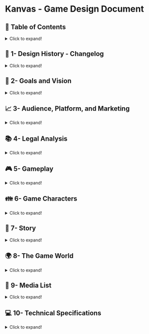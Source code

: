 # Kanvas - Game Design Document<br/>

## :pushpin: Table of Contents
<details>
<summary> Click to expand! </summary>

- [1- Design History - Changelog](#history)
- [2- Goals and Vision](#goals-vision)
  - [2.1 Gameplay synopsis](#gameplay-synopsis)
- [3- Audience, Platform, and Marketing](#audience-platform-market)
  - [3.1 Target audience](#target-audience)
  - [3.2 Platform](#platform)
  - [3.3 System requirements](#system-requirements)
  - [3.4 Top performers](#top-performers)
  - [3.5 Feature comparison](#feature-comparison)
  - [3.6 Sales expectations](#sales-expectations)
- [4- Legal Analysis](#legal-analysis)
- [5- Gameplay](#gameplay)
  - [5.1 Overview](#overview)
  - [5.2 Gameplay description](#gameplay-description)
  - [5.3 Controls](#controls)
    - [5.3.1 Interfaces](#interfaces)
  - [5.4 Rules](#rules)
  - [5.5 Game Procedures](#game-procedures)
  - [5.6 Scoring/winning conditions](#score-win-conditions)
  - [5.7 Modes and other features](#modes)
  - [5.8 Levels](#levels)
    - [5.8.1 Level 0 - The dead tree](#level-0)
    - [5.8.2 Level L - The lighthouse](#level-l)
    - [5.8.3 Level P - The power plant](#level-p)
    - [5.8.1 Level B - The buried city](#level-b)
    - [5.8.1 Level *[letter]* - The *[name]*](#level-letter)
    - [5.8.1 Level 5 - The new tree](#level-5)
  - [5.9 Flowchart](#flowchart)
  - [5.10 Editor](#editor)
- [6- Game Characters](#game-characters)
  - [6.1 Character design](#character-design)
  - [6.2 Types](#types)
    - [6.2.1 PCs (player characters)](#player-characters)
    - [6.2.2 NPCs (nonplayer characters)](non-player-characters)
- [7- Story](#story)
  - [7.1 Synopsis](#synopsis)
  - [7.2 Complete story](#complete-story)
  - [7.3 Backstory](#backstory)
  - [7.4 Narrative devices](#narrative-devices)
  - [7.5 Subplots](#subplots)
    - [7.5.1 Subplot #1](#subplot1)
    - [7.5.2 Subplot #2](#subplot2)
- [8- The Game World](#game-world)
  - [8.1 Overview](#overview)
  - [8.2 Key locations](#key-locations)
  - [8.3 Travel](#travel)
  - [8.4 Mapping](#mapping)
  - [8.5 Scale](#scale)
  - [8.6 Physical objects](#physical-objects)
  - [8.7 Weather conditions](#weather-conditions)
  - [8.8 Day and night](#day-and-night)
  - [8.9 Time](#time)
  - [8.10 Physics](#physics)
  - [8.11 Society/ culture](#society-culture)
- [9- Media List](#media-list)
  - [9.1 Interface assets](#interface-assets)
  - [9.2 Environments](#environments)
  - [9.3 Characters](#characters)
  - [9.4 Animation](#animation)
  - [9.5 Music and sound effects](#music-and-sound-effects)
- [10- Technical Specifications](#technical-specifications)
  - [10.1 Technical analysis](#technical-analysis)
    - [10.1.1 New technology](#new-technology)
    - [10.1.2 Major software development tasks](#major-software-development-tasks)
    - [10.1.3 Risks](#risks)
    - [10.1.4 Alternatives](#alternatives)
    - [10.1.5 Estimated resources required](#estimated-resources-required)
  - [10.2 Development platform and tools](#development-platform-and-tools)
    - [10.2.1 Software](#software)
    - [10.2.2 Hardware](#hardware)
  - [10.3 Delivery](#delivery)
    - [10.3.1 Required hardware and software](#required-hardware-and-software)
    - [10.3.2 Required materials](#required-materials)
  - [10.4 Game engine](#game-engine)
    - [10.4.1 Technical specs](#technical-specs)
    - [10.4.2 Design](#design)
    - [10.4.3 Collision detection](#collision-detection)
  - [10.5 Interface technical specs](#interface-technical-specs)
  - [10.6 Controls' technical specs](#controls-technical-specs)
  - [10.7 Lighting models](#lighting-models)
    - [10.7.1 Modes](#modes)
    - [10.7.2 Models](#models)
    - [10.7.3 Light-sources](#light-sources)
  - [10.8 Rendering system](#rendering-system)
    - [10.8.1 Camera](#camera)
  - [10.9 Internet/network spec](#internet-network-spec)
  - [10.10 System parameters](#system-parameters)
    - [10.10.1 Max players](#max-players)
    - [10.10.2 Servers](#servers)
    - [10.10.3 Customization](#customization)
    - [10.10.4 Connectivity](#connectivity)
    - [10.10.5 Websites](#websites)
    - [10.10.6 Persistence](#persistence)
    - [10.10.7 Saving games](#saving-games)
    - [10.10.8 Loading games](#loading-games)
  - [10.11 Other](#other)
    - [10.11.1 Help](#help)
    - [10.11.2 Manual](#manual)
    - [10.11.3 Setup](#setup)

</details>

## :date: 1- Design History - Changelog <a name="history"></a>
<details>
<summary> Click to expand! </summary>

Include what, when and who changed the GDD for future reference and knowing exactly where to focus when someone else check the document (Use a table). This makes it simple and effortless to track changes to the document.

| V.  | Date       | Description | Author |
|-----|------------|-------------|--------|
| 1.0 | 13/09/2021 | Created the document | Viktor Rydsund |
| 1.1 | 13/09/2021 | Wrote a first draft of 2, 3, 4, 5, 6 and 10 | Mattias Smedman |
| 1.2 | 13/09/2021 | Wrote a first draft of 7 and 8 | Viktor Rydsund |
| 1.3 | 13/09/2021 | Wrote a first draft of 9 | Jonathan Ryytty |
| 1.4 | 26/09/2021 | Reformatted document to markdown | Danny Darwiche |
| 1.5 | 10/10/2021 | Added collapsible chapters, emojis. Updated 4, 5.8, 8.1, 8.2, 8.7, 8.11, 9.5, 10.1.2, 10.10.7, 10.10.8 | Danny Darwiche
| 1.6 | 29/11/2021 | Updated Legal Analysis, Controls, removed irrelevant paragraphs. Added elaboration on the spline tool. | Mattias Smedman

</details>

## :mag_right: 2- Goals and Vision <a name="goals-vision"></a>
<details>
<summary> Click to expand! </summary>

Our goal is to create a short and sweet game that takes the player through a journey of discovery through the use of music and colours. We want to create an experience where the player travels through the emotions of sadness, loneliness, friendship and ultimately happiness. We hope to do this through a story without words, told simply through the use of the music, colours, and the world under the ice.

### 2.1 Gameplay synopsis <a name="gameplay-synopsis"></a>
We want to create a very relaxing gameplay loop. The main gameplay loop is simply ice skating without any overwhelmingly complex controls. As the player skates, music will be created through their movement, and the world will react to them based on their input. Through this we hope to create a unique experience.

The game starts off black and white, in the middle of a frozen body of water. The music will be quiet and feel sad, but as the player explores, the world starts to be filled in with colour and the music starts changing. We’re going to aim for a look that reminds people of Ink and Watercolours, we don’t want it to be realistic but we want it to be something that the players can relate to, and that they feel relaxed by.

</details>

## :chart_with_upwards_trend: 3- Audience, Platform, and Marketing <a name="audience-platform-market"></a>
<details>
<summary> Click to expand! </summary>

### 3.1 Target audience <a name="target-audience"></a>
Our target audience is the people who play games a lot more casually. We aren’t aiming at any specific age group, as casual games are becoming increasingly popular even within the age groups that typically play more active games.

### 3.2 Platform <a name="platform"></a>
We will be developing the game for Windows, Mac and Linux. The reason for this is that Unity natively can build to these platforms without any additional development effort from us.

### 3.3 System requirements <a name="system-requirements"></a>
We’re aiming to have low system requirements as we are not going for very realistic or intensive graphics, though there might be some aspects that require a bit more power from the PC. We have plans to address these performance issues if they come up.

### 3.4 Top performers <a name="top-performers"></a>
ABZU (2016) is one of the best selling games of this type of casual gameplay. In ABZU, you play as a diver swimming alongside aquatic life, and you explore the world that’s under the water directly. While we could not find direct sales figures, it was near the top of the week and month of it’s release on every platform it was released on.

A short hike (2019) is another game that sold very well in a similar genre. In a short hike, the player is tasked with climbing a mountain, and to do so they must interact with the world to unlock new abilities. A short hike also sold very well, doing incredibly well on the Switch compared to how they did on Steam, even though they also did well on Steam.

Journey (2012) is a game that’s known worldwide for its amazing success. In Journey, the player is a robed figure that travels across a vast desert. In Journey there are no words spoken, even though the player can even interact with other players at times. While the exact figures are hard to find, it’s very easy to find that Journey was a very popular game that sold incredibly well on every platform it was released on.

We also took inspiration from The Ramp (2021). The ramp is a simple game where the player plays as a skateboarder on a ramp. While it differs a bit from the previous games, we were inspired by the very simple but catching mechanics of the game. The ramp isn’t nearly as well known as the games mentioned previously, but it is still a game that was well received by those that have played it.

### 3.5 Feature comparison <a name="feature-comparison"></a>
In the first three games mentioned, the player is still actively involved in making events transpire. We aim to create a game where even though the play interacts with the world, it should not feel like the player is in control of the world. Through the use of ice, we have a constant layer between the world that the player is interacting with and the player themself. The colour mechanic is also something that these games do not have. Seeing the world gain colour we hope evokes a feeling of exploration, without the world actually having been changed itself, compared to these games where the world changes because the player is in new areas.

### 3.6 Sales expectations <a name="sales-expectations"></a>
Our plan was to release the game on Itch or Steam, however due to time constraints we've decided not to do so. 

</details>

## :books: 4- Legal Analysis <a name="legal-analysis"></a>
<details>
<summary> Click to expand! </summary>

Unity allows for games to be released commercially for free as long as the game is developed by a company that makes less than $100k.

We'll be using FMod to combine Unity and Sound easily. The license for FMod is free as long as we've made less than $200k in revenue this year, which we're not expecting in the slightest.

We will use Blender because they allow us to commercially license our models

We will keep the commercial aspect in mind for every asset we might buy.

We will need to check if the name “Kanvas” is a name that we are free to use, however the name is easily changed so this is not a big concern at this moment.

While we kept all of these things in mind as we worked on the project, as we decided not to release the game it does not have any impact on us.

</details>

## :video_game: 5- Gameplay <a name="gameplay"></a>
<details>
<summary> Click to expand! </summary>

### 5.1 Overview <a name="overview"></a>
The core gameplay loop is incredibly simple. The game starts off black and white, and the player moves on the ice through skating, and as they explore the world they will encounter wild life, typically that lives under the ice, that they can sync up with to create unique events. After triggering a big event, the player will unlock the ability to see a new colour.

![Gameplay](https://drive.google.com/uc?export=view&id=1BFIyZmLKUMcRTxv-Z7jZ3JtbRwBXypP6)

### 5.2 Gameplay description <a name="gameplay-description"></a>
As the player moves through the world, they will encounter different events. The player will need to interact with these events through various means. The ways to interact with the events is the following ways:

Leading a fish from one point to another. The player has to lead different fishes to an end destiniation, and doing so completes a puzzle. 

The player has to move over certain fishes to play sounds to match to the background music. 

### 5.3 Controls <a name="controls"></a>
The controls right now are fairly lackluster at the moment. The character moves towards where they're pointing their mouse by alternating between A and D. There's very little engagment in the controls as they have no reason to match it to anything. The controller would need to be updated to follow a rhythm as they're alternating to get engagment.  

#### 5.3.1 Interfaces <a name="interfaces"></a>
Main Menu Example:

![MainMenu](https://drive.google.com/uc?export=view&id=1PG7Oyxe07W6tfUmoL7jBdFJYS293GUHi)

In the main menu, the player only has three different choices. They can either start the game, change the settings, or quit.

While the game is running, there isn’t actually any interface or UI. The player has no resource or information that they need to track, so we’re leaving the in-game screen as clean as possible, so that there’s more space for the player to look at the world.

### 5.4 Rules <a name="rules"></a>
The player only has black and white colours at the start of the game.

The player unlocks more colours as they complete various events. These events will be filled in here as the game is developed:
- The player can swim over specific parts of the ice to play sounds. These sounds will trigger events when played in the right order.
- Certain fish will follow the player to a location. If the player strays too far from the goal while guiding the fish will swim back to its original location.
- The player has to swim in specific patterns to match with the fish.

The player has no way of directly interacting with the wild life, as in they can not touch it. Any interaction they have will be distant.

Wildlife fish will be swimming around under the ice for the player to look at. Most of these will be swimming aimlessly.

If the player gets lost or does not make progress for a certain amount of time, a noticeable fish will help guide the player towards their goal.

### 5.5 Game Procedures <a name="game-procedures"></a>
The player wakes up, with no colours unlocked. They explore the ice and find one of a few events, finishing it will unlock a new colour. Once they’ve done this for all the events, the game is finished.

### 5.6 Scoring/winning conditions <a name="score-win-conditions"></a>
The win condition of the game happens when the player has finished all the major events and they have unlocked all the colours. When they’ve done this, the game will trigger an ‘end scene’ event that will be a drastic encounter that makes the player lose all their colours again for a short while. Once they get them all back to a short impactful moment, the game will end.

### 5.7 Modes and other features <a name="modes"></a>
After the game has ended the player is free to skate around on the ice.

### 5.8 Levels <a name="levels"></a>
The game does not feature levels in the traditional sense since the game has a non-linear open world progression. Instead there are a set amount of locations in the world the player needs to find where they can interact with their surroundings. We consider these locations and interactions Kanvas' levels.

#### 5.8.1 Level 0 - The dead tree <a name="level-0"></a>
This is the area the player starts the game from and is placed at the center of the map. At the start of the game, when the player has no colors unlocked, this area is barren and the only thing the player can outline is the stem and branches of a tree. This tree and area is a central location to the game as it will change throughout the playthrough and be the final location the player needs to return to once all colors have been unlocked. This serves as a tutorial, introducing the companion fish and teaching the player how to skate and sync to the music.

*[Images/sketches of the location to be added.]*

#### 5.8.2 Level L - The lighthouse <a name="level-l"></a>
The lighthouse is located at the eye of a storm. The player has to navigate through the storm to reach this place. The storm is hard to navigate through and constantly pushes the player away from the center disorienting them. The lighthouse is filled with water, inhabited by countless of eels. Every now and then they send out shocks of electricity, temporarily lighting the lighthouse. The player can use this beam of light whenever it appears to realign themselves and push through towards the center. At the center it is calm and quiet. Some interaction is to be performed here.

*[Images/sketches of the location to be added.]*

#### 5.8.3 Level P - The power plant <a name="level-p"></a>
The plant is a submerged frozen power plant with large silos and chimneys extruding the ice. Different types of animals use this place as their playground creating music with the different parts of the plant. For instance frogs croaking into the large silos to create reverbs and echoes. The play is expected to accompany their music with their own to complete some interaction.

*[Images/sketches of the location to be added.]*

#### 5.8.4 Level B - The buried city <a name="level-b"></a>
The buried city is an area of the game where a large city is buried under ice. The player can skate freely around above it and see aquatic life that has inhabited the buildings and streets. In this city different types of fish are lost and the player needs to lead them back to their shoal. The player thus explores the city and helps the animals they find.

*[Images/sketches of the location to be added.]*

#### 5.8.5 Level *[Letter]* - The *[name]* <a name="level-letter"></a>
[Location still to be determined]

#### 5.8.6 Level 5 - The new tree <a name="level-5"></a>
The new tree is the same location as the dead tree (level 0). The difference is that the player, at this stage, has unlocked all the colors and the scene has thus changed. The area is now sprawling with life and color. This is the place where the finale of the game will take place. Whilst the ending isn't finished one thought is a confrontation with the orca.

*[Images/sketches of the location to be added.]*

### 5.9 Flowchart <a name="flowchart"></a>
Create a flowchart showing all the areas and screens that will need to be created.

Below is the basic outline of how we imagine the game world. The world is open, meaning that each section of the map is accessible from the get-go. Each area has a subset of meaningful interactions.

The following is an example of how such an event might be structured:

EX) **Section A**: Has the interaction of guiding a single lost red fish back to the school of fish with the corresponding color. Doing this will unlock the color “Red” and the accompanying music.

**Section E**: This is the final area of the game. When all other areas have been completed the end event happens here

![WorldLayout](https://drive.google.com/uc?export=view&id=1LcCZqW5GkJ2moDL5mDXKRCWWynhtrk5-)

### 5.10 Editor <a name="editor"></a>

</details>

## :family: 6- Game Characters <a name="game-characters"></a>
<details>
<summary> Click to expand! </summary>

This is where you describe any game characters and their attributes.

### 6.1 Character design <a name="character-design"></a>
The character is a woman who wakes up alone on the ice. We’re going for a watercolour and ink feel on everything, so they will have clear defined lines, and when colours are all in the world again they  will be colourful.

### 6.2 Types <a name="types"></a>

#### 6.2.1 PCs (player characters) <a name="player-characters"></a>
Our player character has no attributes that they need to keep track of. It’ll simply be just a character that you can move around freely.

#### 6.2.2 NPCs (non-player characters) <a name="non-player-characters"></a>
If your game involves character types, you will need to treat each one as an object, defining its properties and functionality.

Our game has no NPCs that the player talks to interacts with, but there will be a large amount of NPC animals. Each unique animal will get a subsection here that explains their purpose:

##### 6.2.2.1 Behavior
If the artificial intelligence is an important component of your project since the NPCs have a set of complex intertwined systems, you should open a subsection or whole section only for it.
We will be utilizing a few versions of AI to create a natural feeling wildlife. Most of the fish will be controlled through Boids, so that they appear to be moving around naturally. Some of the other fishes will use pathfinding and behaviour trees to make sure that they’re more noticeable, but still feel natural.

</details>

## :speech_balloon: 7- Story <a name="story"></a>
<details>
<summary> Click to expand! </summary>

### 7.1 Synopsis <a name="synopsis"></a>
A lost ice-skater befriends a fish and restores colour and music to the world. The fish dies and the protagonist becomes sad. Later the fish is revealed to be alive and the world becomes vibrant again.

### 7.2 Complete story <a name="complete-story"></a>
This is your chance to outline the entire story. Do not just tell the story, structure it as it will unfold in the gameplay and try to follow the dramatic arcs presented in class.

**Chapter 1**:

The basic premise of the story is as follows: The polar ice caps have melted and the world has been flooded. A new ice age begins and the ocean is frozen yet again. Leaving only the tip of once recognizable landmarks above the heavy curtain of ice.

Lost and frozen our protagonist wakes up with no memories of events prior. As the protagonist fully wakes up it dawns that something is amiss. The “colours of music” are long gone leaving only a black and white silhouette.

Wandering the desolated planes of ice our protagonist crosses paths with seemingly the only other life around. A little red fish. This strange meeting does not go as planned as the red fish initially is avoidant of any interaction.

. . .

Note: - Below are writing prompts used to plot out key happenings in the story.

**Chapter 2**:

As our protagonist learns more of the world she understands that through ice-skating the world can be altered.

**Chapter ?**:

The little red fish who now has become a friend in need dies. The death of the fish launches our protagonist back into a cycle of hopelessness as the “colours of music” fade once more.

**Ending**:

Suddenly powerful rhythmic thuds can be felt as the ice shakes. The thuds seem to hint at our protagonist, urging her to follow and investigate. Following the thuds to its source it becomes clear that our friend the red fish survived. This reveal makes our protagonist so happy the “colors of music” return.

### 7.3 Backstory <a name="backstory"></a>
Describe any important elements of your story that do not tie directly into the gameplay. For instance, the backstory of how the dwarfs found ancient weapons and as such they dominate the region. It does not need to make it to the actual game but it is good as reference.

As mentioned, the story takes place on a large frozen over sea. In this story the presence of music and colours are tied together. Meaning music has a dimension of form and colour.

### 7.4 Narrative devices <a name="narrative-devices"></a>
Describe the various ways in which you plan to reveal the story. What are the devices you plan to use to tell the story?

The story is never told explicitly but instead via exploration and interaction with the environment. Ice being see-through lends itself to telling stories under the ice.

### 7.5 Subplots <a name="subplots"></a>
Since games do not need to be linear, there might be numerous smaller stories interwoven into the main story. Describe each of these subplots and explain how they tie into the gameplay and the master plot.

#### 7.5.1 Subplot #1 <a name="subplot1"></a>
Our protagonist encounters a ginormous eye frozen solid near the surface of the ice. Later as colour is restored the eye opens and the iris starts looking around. This orca is later responsible for the loud thuds guiding our player back to the red fish.

#### 7.5.2 Subplot #2 <a name="subplot2"></a>
tbd

</details>

## :earth_africa: 8- The Game World <a name="game-world"></a>
<details>
<summary> Click to expand! </summary>

### 8.1 Overview <a name="overview"></a>
In a lot of ways the world is reminiscent to ours taking place in a not so distant future. The exception however is that the world is flooded by the oceans with a thick layer of ice encapsulating it. The players world exists only on the ice. The aquatic life however live freely within the ruins of the past civilization.

It is a cold and desolate world for anything above the surface, with the only colors left being black and white. With time, warmth is restored to the world through music, colors and friendship as the player interacts with the world around them. Whilst the environmental setting is explicit, the majority of elements in the world are left implicit. An empty canvas onto which the player can project their own interpretation and meaning hence the games title and the game starting of as black and white but allowing the player to create music and even draw on the ice with their trails.

### 8.2 Key locations <a name="key-locations"></a>
The game will feature a lot of locations, some more important than others. They can be categorized as 2 types, Essential and Atmospheric. The essential locations are the ones outlined in section 5.8 Levels. The player is required to find them in order to complete the game. The atmospheric locations can be thought of as decorations. They fill the world with variation, breaking up the monotony of the otherwise flat and boring world the player would be presented when skating from one essential location to the next. The atmospheric don't serve an interactive purpose. They are mostly a visual component which also helps the player orient themselves in the world and get a sense of direction.

List of implemented locations:

<details>
<summary> The lighthouse </summary>

- **Type**: Essential
- **Number of colors**: 0-3
- **Breadcrumb**: Snow storm, light beam
- **Description**: The lighthouse is covered in a heavy snow storm. Only at the eye of the storm can tranquility be found. The player must endure the storm and push their way through despite its attempts to force the player out. Inside the storm the player has little chance of navigating through since they will be moved and rotated by the storm all the while the view is very limited. They are however not alone. The lighthouse is full with water with eels living inside. Whenever they release a pulse of electricity the lighthouse lights up for a couple of seconds. This will give the player the direction they need to navigate the storm. Thus, even after civilizations fall the trusty lighthouse still fulfills its purpose (with a little help from its new residents). Thematically the storm and lighthouse represent the feeling of being lost and overwhelmed yet overcoming adversity and finding a state of peace thanks to a little help. Once at the center, the player can perform some interaction to unlock a color.

</details>

<details>
<summary> Greek Pillar </summary>

- **Type**: Essential
- **Number of colors**: 0-3
- **Breadcrumb**: Music in the distance that plays notes in a specific order
- **Description**: Fishes are swimming around an old pillar with flowers on top. As the player approaches the pillar they start hearing notes being played inside of the music. As the player skates over the fishes, different notes get played based on the colour of the fish. 

</details>

<details>
<summary> The buried city </summary>

- **Type**: Essential
- **Number of colors**: 0-3
- **Breadcrumb**: Large city under ice, companion fish
- **Description**: The buried city is an artifact of the past civilization now inhabited by aquatic life. Since the player is above the city they can freely skate above it and explore it from any angle. Here some lost fish can be found and the player can guide them through the streets and buildings of the city to return the to their shoal. This is the interaction that takes place at this location.

</details>

List of planned locations:

<details>
<summary> The dead tree </summary>

- **Type**: Essential
- **Number of colors**: None
- **Breadcrumb**: The only tree, companion fish
- **Description**: This is the starting area of the game which is at the center of the world. It features a lone tree breaking through the ice at the bottom of the stem. Initially it looks dead, a bare tree with no leaves, no color, the ice surrounding it being completely white. This is because the player has yet to explore the world and unlock any new colors. As the player progresses and unlocks new colors in the world, color and life is brought back to this tree and it's surroundings. The tree revitalizes and leaves reappear, under the ice all sorts of fish can be seen swimming around. Whether the tree was actually ever dead and regrown or if the character simple changes their point of view of the world as the game progresses will never be explicitly stated. This is part of the subtle environmental storytelling where as few things are defined allowing the player to project their own interpretation and meaning to the different interactions and developments of the world.

</details>

<details>
<summary> The power plant </summary>

- **Type**: Essential
- **Number of colors**: 0-3
- **Breadcrumb**: Faint music in the distance
- **Description**: The power plant is a visual representation of the cause of the state of the world. Disregard of the environment causes the civilization to fall. Once a hostile place it now serves as a playground for animals where they create their own music using the husk of the very thing that once threatened their eco system. The player can hear the sound of frogs croaking into silos or seals barking into pipes long before they reach the location. At this place the player needs to harmonize with the animals to create some musical piece thus unlocking a new color.

</details>


<details>
<summary> The new tree </summary>

- **Type**: Essential
- **Number of colors**: 4
- **Breadcrumb**: Trail of leaves, companion fish
- **Description**: The new tree is actually the same tree from the starting location. At this point of the game a lot has changed and the scenery with the original tree looks very different to the point where one could assume it is a different one. "The new tree" alludes to "the new me" referencing that the character and player have changed since the start of their journey and are not the same as they were. Whether a physical change (the tree revitalized) or a emotional change (perspective of the world) the scene is set for the player to determine this themselves. This is the finale location of the game. Once here the player will need to complete one final interaction before the climax of the game. What the finale will be is still undetermined.

</details>

<details>
<summary> The ice canyon </summary>

- **Type**: Atmospheric
- **Number of colors**: None
- **Breadcrumb**: None
- **Description**: A large canyon of separated ice frozen deep into the ocean. Serves as some world border or cutoff point limiting access to some areas from certain directions.

</details>

<details>
<summary> The frozen waterfalls </summary>

- **Type**: Atmospheric
- **Number of colors**: None
- **Breadcrumb**: None
- **Description**: A small area featuring rivers and waterfalls frozen solid. A peaceful and quiet stop on the road. The player can skate of course skate behind the waterfall to find some hidden thing.

</details>

<details>
<summary> The flower field </summary>

- **Type**: Atmospheric
- **Number of colors**: None
- **Breadcrumb**: None
- **Description**: A field of flowers on the ice. Near some shore or hill a field of flora are stuck in the ice creating a field of flowers on top of the ice. No necessary interaction just a colorful field of flowers to skate amongst with the music.

</details>

<details>
<summary> The orca </summary>

- **Type**: Atmospheric
- **Number of colors**: None
- **Breadcrumb**: None
- **Description**: An orca frozen solid along the surface of the ice. At first it is not visible because the required colors are missing. As more colors are unlocked new elements to the orca become visible. For instance if we unlock blue, we can spot a large blue eye looking back at us from the ice. As more colors are unlocked more warmth is brought into the world through color, music and friendship. This warmth causes the orca to thaw eventually breaking out of the ice and returning into the waters. Visiting this place after it has escaped will leave trails of its path and shattered ice.

</details>

<br/>

![WorldLayout](https://drive.google.com/uc?export=view&id=1LcCZqW5GkJ2moDL5mDXKRCWWynhtrk5-)

### 8.3 Travel <a name="travel"></a>
Travel will be done through skating. No fast travel.

### 8.4 Mapping <a name="mapping"></a>
Open world, divided into five zones each containing a key location.

### 8.5 Scale <a name="scale"></a>
It will take the player a few minutes to skate the map border to border.

![Scale](https://drive.google.com/uc?export=view&id=19QiKrK1m9Q1xP4fSWk1TFuvbHgDKJ4x5)

### 8.6 Physical objects <a name="physical-objects"></a>
None.

### 8.7 Weather conditions <a name="weather-conditions"></a>
The game will feature different weather conditions. These range from rain and snow to wind and heavy storms. They will all have different effects on their surroundings and the player.

**Snow** will increase the friction of the ice making the player slower.

**Rain** will lower the friction of the ice making the player slide more.

**Wind** will push the player in a certain direction increasing their movement speed along that direction but lowering their speed in any other direction.

**Storm** will have similar functionality to wind however it limits the players visibility and attempts to push them out and rotate them making the storms very hard to navigate.

### 8.8 Day and night <a name="day-and-night"></a>
TBD

### 8.9 Time <a name="time"></a>
Real time.

### 8.10 Physics <a name="physics"></a>
Real life physics (more or less).

### 8.11 Society/culture <a name="society-culture"></a>
Because the game takes place in a near future setting to our own a lot of the societal and cultural setting is similar to our own. However, because the world is flooded this civilization has disappeared and the only remnant of humanity could be the main character. Whether or not the player is the last human alive is outside the scope of the story, which focuses on more personal issues like depression or loss. The frozen world is a catalyst to visualize these issues.

</details>

## :art: 9- Media List <a name="media-list"></a>
<details>
<summary> Click to expand! </summary>

Any type of digital asset that you will be using should be placed here.

### 9.1 Interface assets <a name="interface-assets"></a>

### 9.2 Environments <a name="environments"></a>
These are references for assets that will be produced/ purchased:

https://assetstore.unity.com/packages/3d/environments/landscapes/stylized-ice-formations-163302

https://assetstore.unity.com/packages/3d/environments/stylized-nature-pack-37457

https://assetstore.unity.com/packages/3d/vegetation/story-northern-nature-164556

https://blenderartists.org/t/black-and-white-comic-book-materials-cycles/645066

### 9.3 Characters <a name="characters"></a>

### 9.4 Animation <a name="animation"></a>
Purchased:
https://assetstore.unity.com/packages/3d/animations/female-speed-skater-134446

### 9.5 Music and sound effects <a name="music-and-sound-effects"></a>
List all of the media that will need to be produced. The specifics of your game will dictate what categories you need to include. Be detailed with this list, and create a file naming convention up front. This can avoid a lot of confusion later on.

**Elvins Theme**: <br/>
https://drive.google.com/file/d/1WGvEP0Pn1RtlSUsIFNBEHG80pqUs2S6H/view?usp=sharing

**Aramis Theme**: <br/>
https://drive.google.com/file/d/1M8eDLzNd0i3LuxDolsAWynsjCHU_N7ec/view?usp=sharing

**Alexanders Theme**: <br/>
https://drive.google.com/file/d/1NkHCHW2pyYD7N00V79hH-gSXizjV4pCS/view?usp=sharing
<br/>
https://drive.google.com/file/d/1Y84VaUGPoFpLW8fQPkE5IOqFUwH0_8uB/view?usp=sharing

</details>

## :computer: 10- Technical Specifications <a name="technical-specifications"></a>
<details>
<summary> Click to expand! </summary>

#### 10.1.1 New technology <a name="new-technology"></a>
Is there any new technology that you plan on developing for this game? If so, describe it in detail.

#### 10.1.2 Major software development tasks <a name="major-software-development-tasks"></a>
We are using a preexisting game engine to make the development process easier. We will be developing through Unity.

We will also be developing our own spline tool to make it easier for us to draw patterns for our pattern recognition, trails, camera path and fish behavior.

The spline tool lets us create an easy to adjust curve within unity that we can use for aspects such as Pattern Recognition and making fishes swim in a specific pattern. We can also use it to easy populate the curve with objects. An example where we use both the populating function and the pattern following one is in the Lighthouse, where we have two circles that we populate with wind walls using the spline tool. The wind walls then follow the spline, always pointing forward. Doing this manually would have been much more work. 

### 10.2 Development platform and tools <a name="development-platform-and-tools"></a>
Describe the development platform, as well as any software tools and hardware that are required to produce the game.

#### 10.2.1 Software <a name="software"></a>
- Github - Used as version control and as a way for us to organize all our work.
- Blender - Used to create 3D Models.
- Unity - Used as a game engine for the entire process.

#### 10.3.2 Required materials <a name="required-materials"></a>

### 10.4 Game engine <a name="game-engine"></a>

#### 10.4.3 Collision detection <a name="collision-detection"></a>
If your game involves collision detection, how does it work?

### 10.5 Interface technical specs <a name="interface-technical-specs"></a>
This is where you describe how your interface is designed from a technical perspective. What tools do you plan to use, and how will it function?

### 10.6 Controls' technical specs <a name="controls-technical-specs"></a>
This is where you describe how your controls work from a technical perspective. Are you planning on supporting any unusual input devices that would require specialized programming?

### 10.7 Lighting models <a name="lighting-models"></a>
Lighting can be a substantial part of a game. Describe how it works and the features that you require.

#### 10.7.1 Modes <a name="modes"></a>

#### 10.7.2 Models <a name="models"></a>

#### 10.7.3 Light sources <a name="light-sources"></a>

### 10.8 Rendering system <a name="rendering-system"></a>

#### 10.8.1 Camera <a name="camera"></a>

### 10.10 System parameters <a name="system-parameters"></a>

#### 10.10.1 Max players <a name="max-players"></a>
1

#### 10.10.7 Saving games <a name="saving-games"></a>
The save system will save the player transform, fish transforms, colors unlocked and interactions completed.

Two save systems are currently used. Unity's PlayerPrefs and a custom script converting data to a binary file.

#### 10.10.8 Loading games <a name="loading-games"></a>
Loading is done through Unity's PlayerPrefs and the binary file.
</details>